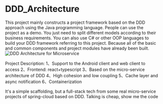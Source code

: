 # DDD_Architecture
This project mainly constructs a project framework based on the DDD approach using the Java programming language. People can use the project as a demo. You just need to split different models according to their business requirements. You can also use C# or other OOP languages to build your DDD framework referring to this project. Because all of the basic and common components and project modules have already been built.
![DDD Architecture for Microservice]([https://pic.imgdb.cn/item/65164f89c458853aeff16007.jpg](https://pic.imgdb.cn/item/651651ecc458853aeff197d6.jpg))

Project Description:
1、Support to the Android client and web client to access
2、Frontend: react+typescript
3、Based on the micro-service architecture of DDD
4、High cohesion and low coupling
5、Cache layer and async notification
6、Containerization

It's a simple scaffolding, but a full-stack tech from some real micro-service projects of spring-cloud based on DDD. Talking is cheap, show me the code

